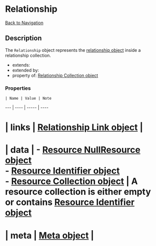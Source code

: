 # Relationship
[Back to Navigation](README.md)

## Description

The `Relationship` object represents the [relationship object](http://jsonapi.org/format/#document-resource-object-relationships) inside a relationship collection.

- extends:
- extended by:
- property of: [Relationship Collection object](objects-relationship-collection.md)

### Properties

    | Name | Value | Note
--- | ---- | ----- | ----
# | links | [Relationship Link object](objects-relationship-link.md) |
# | data | - [Resource NullResource object](objects-resource-nullresource.md)<br />- [Resource Identifier object](objects-resource-identifier.md)<br />- [Resource Collection object](objects-resource-collection.md) | A resource collection is either empty or contains [Resource Identifier object](objects-resource-identifier.md)
# | meta | [Meta object](objects-meta.md) |

